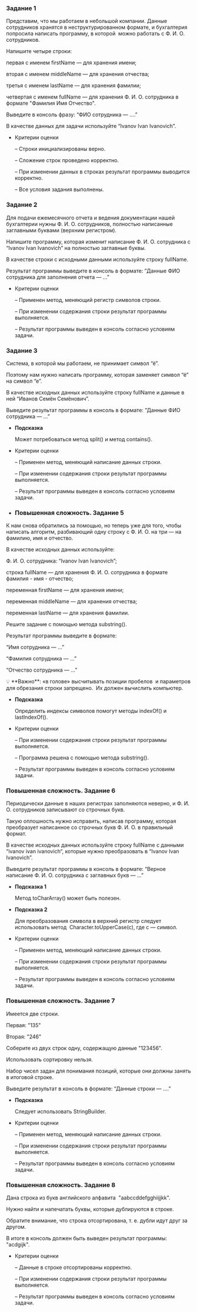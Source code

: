 ### **Задание 1**

Представим, что мы работаем в небольшой компании. Данные сотрудников хранятся в неструктурированном формате, и бухгалтерия попросила написать программу, в которой  можно работать с Ф. И. О. сотрудников.

Напишите четыре строки:

первая с именем firstName — для хранения имени;

вторая с именем middleName — для хранения отчества;

третья с именем lastName — для хранения фамилии;

четвертая с именем fullName — для хранения Ф. И. О. сотрудника в формате "Фамилия Имя Отчество".

Выведите в консоль фразу: “ФИО сотрудника — ….”

В качестве данных для задачи используйте “Ivanov Ivan Ivanovich”.

- Критерии оценки

  – Строки инициализированы верно.

  – Сложение строк проведено корректно.

  – При изменении данных в строках результат программы выводится корректно.

  – Все условия задания выполнены.


### **Задание 2**

Для подачи ежемесячного отчета и ведения документации нашей бухгалтерии нужны Ф. И. О. сотрудников, полностью написанные заглавными буквами (верхним регистром).

Напишите программу, которая изменит написание Ф. И. О. сотрудника с “Ivanov Ivan Ivanovich” на полностью заглавные буквы.

В качестве строки с исходными данными используйте строку fullName.

Результат программы выведите в консоль в формате: ”Данные ФИО сотрудника для заполнения отчета — …”

- Критерии оценки

  – Применен метод, меняющий регистр символов строки.

  – При изменении содержания строки результат программы выполняется.

  – Результат программы выведен в консоль согласно условиям задачи.


### **Задание 3**

Система, в которой мы работаем, не принимает символ “ё”.

Поэтому нам нужно написать программу, которая заменяет символ “ё” на символ “е”.

В качестве исходных данных используйте строку fullName и данные в ней “Иванов Семён Семёнович”.

Выведите результат программы в консоль в формате: ”Данные ФИО сотрудника — ...”

- **Подсказка**

  Может потребоваться метод split() и метод contains().

- Критерии оценки

  – Применен метод, меняющий написание данных строки.

  – При изменении содержания строки результат программы выполняется.

  – Результат программы выведен в консоль согласно условиям задачи.
- ### **Повышенная сложность. Задание 5**

К нам снова обратились за помощью, но теперь уже для того, чтобы написать алгоритм, разбивающий одну строку с Ф. И. О. на три — на фамилию, имя и отчество.

В качестве исходных данных используйте:

Ф. И. О. сотрудника: “Ivanov Ivan Ivanovich”;

строка fullName — для хранения Ф. И. О. сотрудника в формате фамилия - имя - отчество;

переменная firstName — для хранения имени;

переменная middleName — для хранения отчества;

переменная lastName — для хранения фамилии.

Решите задание с помощью метода substring().

Результат программы выведите в формате:

“Имя сотрудника — …”

“Фамилия сотрудника — …”

“Отчество сотрудника — ...”

<aside>
💡 **Важно**: «в голове» высчитывать позиции пробелов  и параметров для обрезания строки запрещено.  Их должен вычислить компьютер.

</aside>

- **Подсказка**

  Определить индексы символов помогут методы indexOf() и lastIndexOf().

- Критерии оценки

  – При изменении содержания строки результат программы выполняется.

  – Программа решена с помощью метода substring().

  – Результат программы выведен в консоль согласно условиям задачи.


### **Повышенная сложность. Задание 6**

Периодически данные в наших регистрах заполняются неверно, и Ф. И. О. сотрудников записывают со строчных букв.

Такую оплошность нужно исправить, написав программу, которая преобразует написанное со строчных букв Ф. И. О. в правильный формат.

В качестве исходных данных используйте строку fullName c данными  “ivanov ivan ivanovich“, которые нужно преобразовать в “Ivanov Ivan Ivanovich”.

Выведите результат программы в консоль в формате: “Верное написание Ф. И. О. сотрудника с заглавных букв —  …”

- **Подсказка 1**

  Метод toCharArray() может быть полезен.

- **Подсказка 2**

  Для преобразования символа в верхний регистр следует использовать метод  Character.toUpperCase(c), где c — символ.

- Критерии оценки

  – Применен метод, меняющий написание данных строки.

  – При изменении содержания строки результат программы выполняется.

  – Результат программы выведен в консоль согласно условиям задачи.


### **Повышенная сложность. Задание 7**

Имеется две строки.

Первая: "135"

Вторая: "246"

Соберите из двух строк одну, содержащую данные "123456".

Использовать сортировку нельзя.

Набор чисел задан для понимания позиций, которые они должны занять в итоговой строке.

Выведите результат в консоль в формате: “Данные строки — ….”

- **Подсказка**

  Следует использовать StringBuilder.

- Критерии оценки

  – Применен метод, меняющий написание данных строки.

  – При изменении содержания строки результат программы выполняется.

  – Результат программы выведен в консоль согласно условиям задачи.


### Повышенная сложность. Задание 8

Дана строка из букв английского алфавита  "aabccddefgghiijjkk".

Нужно найти и напечатать буквы, которые дублируются в строке.

Обратите внимание, что строка отсортирована, т. е. дубли идут друг за другом.

В итоге в консоль должен быть выведен результат программы: "acdgijk".

- Критерии оценки

  – Данные в строке отсортированы корректно.

  – При изменении содержания строки результат программы выполняется.

  – Результат программы выведен в консоль согласно условиям задачи.
